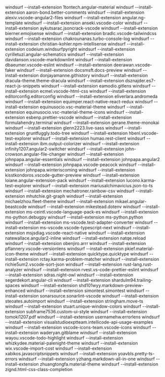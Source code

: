 windsurf --install-extension 1tontech.angular-material
windsurf --install-extension aaron-bond.better-comments
windsurf --install-extension alexiv.vscode-angular2-files
windsurf --install-extension angular.ng-template
windsurf --install-extension anseki.vscode-color
windsurf --install-extension aykutsarac.jsoncrack-vscode
windsurf --install-extension bierner.emojisense
windsurf --install-extension bradlc.vscode-tailwindcss
windsurf --install-extension chakrounanas.turbo-console-log
windsurf --install-extension christian-kohler.npm-intellisense
windsurf --install-extension codeium.windsurfpyright
windsurf --install-extension cyrilletuzi.angular-schematics
windsurf --install-extension davidanson.vscode-markdownlint
windsurf --install-extension dbaeumer.vscode-eslint
windsurf --install-extension deerawan.vscode-faker
windsurf --install-extension docsmsft.docs-preview
windsurf --install-extension donjayamanne.githistory
windsurf --install-extension dracula-theme.theme-dracula
windsurf --install-extension dsznajder.es7-react-js-snippets
windsurf --install-extension eamodio.gitlens
windsurf --install-extension ecmel.vscode-html-css
windsurf --install-extension editorconfig.editorconfig
windsurf --install-extension eliverlara.andromeda
windsurf --install-extension equimper.react-native-react-redux
windsurf --install-extension equinusocio.vsc-material-theme
windsurf --install-extension equinusocio.vsc-material-theme-icons
windsurf --install-extension esbenp.prettier-vscode
windsurf --install-extension formulahendry.terminal
windsurf --install-extension gerane.theme-monokai
windsurf --install-extension glenn2223.live-sass
windsurf --install-extension gruntfuggly.todo-tree
windsurf --install-extension hbenl.vscode-test-explorer
windsurf --install-extension humao.rest-client
windsurf --install-extension ibm.output-colorizer
windsurf --install-extension infinity1207.angular2-switcher
windsurf --install-extension john-crowson.angular-file-changer
windsurf --install-extension johnpapa.angular-essentials
windsurf --install-extension johnpapa.angular2
windsurf --install-extension johnpapa.vscode-peacock
windsurf --install-extension johnpapa.winteriscoming
windsurf --install-extension kisstkondoros.vscode-gutter-preview
windsurf --install-extension loiane.angular-extension-pack
windsurf --install-extension lucono.karma-test-explorer
windsurf --install-extension mariusalchimavicius.json-to-ts
windsurf --install-extension mechatroner.rainbow-csv
windsurf --install-extension mhutchie.git-graph
windsurf --install-extension michaelzhou.fleet-theme
windsurf --install-extension mikael.angular-beastcode
windsurf --install-extension mikestead.dotenv
windsurf --install-extension ms-ceintl.vscode-language-pack-es
windsurf --install-extension ms-python.debugpy
windsurf --install-extension ms-python.python
windsurf --install-extension ms-vscode.test-adapter-converter
windsurf --install-extension ms-vscode.vscode-typescript-next
windsurf --install-extension msjsdiag.vscode-react-native
windsurf --install-extension natewallace.angular2-inline
windsurf --install-extension natqe.reload
windsurf --install-extension obenjiro.arrr
windsurf --install-extension pflannery.vscode-versionlens
windsurf --install-extension pkief.material-icon-theme
windsurf --install-extension quicktype.quicktype
windsurf --install-extension rctay.karma-problem-matcher
windsurf --install-extension richie5um2.vscode-sort-json
windsurf --install-extension rust-lang.rust-analyzer
windsurf --install-extension rvest.vs-code-prettier-eslint
windsurf --install-extension sdras.night-owl
windsurf --install-extension segerdekort.angular-cli
windsurf --install-extension shardulm94.trailing-spaces
windsurf --install-extension shd101wyy.markdown-preview-enhanced
windsurf --install-extension simontest.simontest
windsurf --install-extension sonarsource.sonarlint-vscode
windsurf --install-extension steoates.autoimport
windsurf --install-extension stringham.move-ts
windsurf --install-extension stuart.unique-window-colors
windsurf --install-extension subframe7536.custom-ui-style
windsurf --install-extension tomoki1207.pdf
windsurf --install-extension usernamehw.errorlens
windsurf --install-extension visualstudioexptteam.intellicode-api-usage-examples
windsurf --install-extension vscode-icons-team.vscode-icons
windsurf --install-extension waderyan.gitblame
windsurf --install-extension wayou.vscode-todo-highlight
windsurf --install-extension whizkydee.material-palenight-theme
windsurf --install-extension wix.vscode-import-cost
windsurf --install-extension xabikos.javascriptsnippets
windsurf --install-extension yoavbls.pretty-ts-errors
windsurf --install-extension yzhang.markdown-all-in-one
windsurf --install-extension zhuangtongfa.material-theme
windsurf --install-extension zignd.html-css-class-completion
